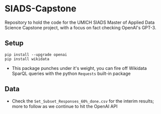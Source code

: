 # SIADS-Capstone
Repository to hold the code for the UMICH SIADS Master of Applied Data Science Capstone project, with a focus on fact checking OpenAI's GPT-3.

## Setup
```pip install --upgrade openai```  
```pip install wikidata```
- This package punches under it's weight, you can fire off Wikidata SparQL queries with the python `Requests` built-in package

## Data
- Check the `Set_Subset_Responses_60%_done.csv` for the interim results; more to follow as we continue to hit the OpenAI API
